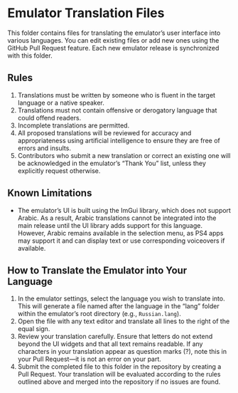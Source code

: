 # Emulator Translation Files

This folder contains files for translating the emulator’s user interface into various languages. You can edit existing files or add new ones using the GitHub Pull Request feature. Each new emulator release is synchronized with this folder.

## Rules
1. Translations must be written by someone who is fluent in the target language or a native speaker.
2. Translations must not contain offensive or derogatory language that could offend readers.
3. Incomplete translations are permitted.
4. All proposed translations will be reviewed for accuracy and appropriateness using artificial intelligence to ensure they are free of errors and insults.
5. Contributors who submit a new translation or correct an existing one will be acknowledged in the emulator’s “Thank You” list, unless they explicitly request otherwise.

## Known Limitations
- The emulator’s UI is built using the ImGui library, which does not support Arabic. As a result, Arabic translations cannot be integrated into the main release until the UI library adds support for this language. However, Arabic remains available in the selection menu, as PS4 apps may support it and can display text or use corresponding voiceovers if available.

## How to Translate the Emulator into Your Language
1. In the emulator settings, select the language you wish to translate into. This will generate a file named after the language in the “lang” folder within the emulator’s root directory (e.g., `Russian.lang`).
2. Open the file with any text editor and translate all lines to the right of the equal sign.
3. Review your translation carefully. Ensure that letters do not extend beyond the UI widgets and that all text remains readable. If any characters in your translation appear as question marks (?), note this in your Pull Request—it is not an error on your part.
4. Submit the completed file to this folder in the repository by creating a Pull Request. Your translation will be evaluated according to the rules outlined above and merged into the repository if no issues are found.
